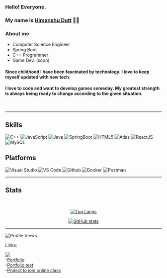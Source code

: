 ### Hello! Everyone.
### My name is [Himanshu Dutt](https://feellord.netlify.app/) 👋🏼


### About me <br>

- Computer Science Engineer
- Spring Boot
- C++ Programmer
- Game Dev. (soon)

#### Since childhood I have been fascinated by technology. I love to keep myself updated with new tech.
#### I love to code and want to develop games someday. My greatest strength is always being ready to change according to the given situation.

<br>
<hr>

<h2>Skills</h2>


![C++](https://img.shields.io/badge/C++-00599C?style=flat-square&logo=c%2B%2B&logoColor=white)
![JavaScript](https://img.shields.io/badge/JavaScript-ffcb2c?style=flat-square&logo=javascript&logoColor=white)
![Java](https://img.shields.io/badge/Java-ED8B00?style=flat-square&logo=openjdk&logoColor=white)
![SpringBoot](https://img.shields.io/badge/Spring-6DB33F?style=flat-square&logo=spring&logoColor=white)
![HTML5](https://img.shields.io/badge/HTML5-E34F26?style=flat-square&logo=HTML5&logoColor=white)
![Atlas](https://img.shields.io/badge/MongoDB-47A248?style=flat-square&logo=mongodb&logoColor=white)
![ReactJS](https://img.shields.io/badge/React-292c33?style=flat-square&logo=react&logoColor=61DAFB)
![MySQL](https://img.shields.io/badge/MySQL-4479A1?style=flat-square&logo=MySQL&logoColor=white)
<!-- ![Tailwind CSS](https://img.shields.io/badge/Tailwind_CSS-38B2AC?style=flat-square&logo=Tailwind%20CSS&logoColor=white) -->
<!-- ![Bootstrap](https://img.shields.io/badge/Bootstrap-563D7C?style=flat-square&logo=Bootstrap&logoColor=white) -->
<!-- ![CSS3](https://img.shields.io/badge/CSS3-1572B6?style=flat-square&logo=CSS3&logoColor=white) -->
<!-- ![NodeJS](https://img.shields.io/badge/Node.js-339933?style=flat-square&logo=node.js&logoColor=white) -->
<!-- ![ExpressJS](https://img.shields.io/badge/Express.js-292c33?style=flat-square&logo=express&logoColor=white) -->



<h2>Platforms</h2>



![Visual Studio](https://img.shields.io/badge/Visual_Studio-5C2D91?style=flat-square&logo=visual%20studio&logoColor=white)
![VS Code](https://img.shields.io/badge/Visual_Studio_Code-007ACC?style=flat-square&logo=visual%20studio%20code&logoColor=white)
![Github](https://img.shields.io/badge/GitHub-181717?style=flat-square&logo=github&logoColor=white)
![Docker](https://img.shields.io/badge/Docker-2496ED?style=flat-square&logo=docker&logoColor=white)
![Postman](https://img.shields.io/badge/Postman-FF6C37?style=flat-square&logo=postman&logoColor=white)

<hr>
  

<h2>Stats</h2>
<div align="center"> <br>

  [![Top Langs](https://github-readme-stats.vercel.app/api/top-langs/?username=MyLordHitsHard&layout=compact&theme=radical)](https://github.com/anuraghazra/github-readme-stats)

[![GitHub stats](https://github-readme-stats.vercel.app/api?username=MyLordHitsHard&show_icons=true&theme=radical)](https://github.com/anuraghazra/github-readme-stats)
  
</div>
<hr>

![Profile Views](https://komarev.com/ghpvc/?username=MyLordHitsHard&color=green)




Links:

<a href="https://www.linkedin.com/in/himanshu-dutt-702b72200/"><img src="https://img.shields.io/badge/-LinkedIn-0077B5?style=flat-square&logo=Linkedin&logoColor=white"/></a> <br>
-[Portfolio](https://feellord.netlify.app/) <br>
-[Portfolio test](https://portfolio-sing.onrender.com/) <br>
-[Project to join online class](https://mylordhitshard.github.io/CS411) <br>

